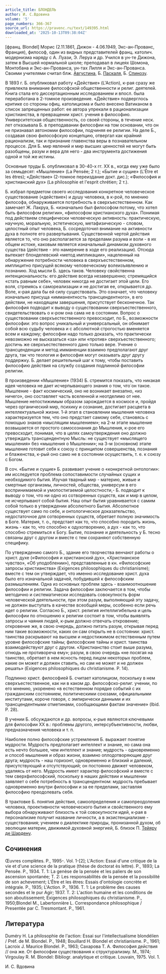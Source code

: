 ```yaml
---
article_title: БЛОНДЕЛЬ
author: И. С.Вдовина
volume: '5'
page_numbers: 366-367
source_url: https://pravenc.ru/text/149395.html
downloaded_at: '2025-10-13T09:38:04Z'
---
```


[франц. Blondel] Морис (2.11.1861, Дижон - 4.06.1949, Экс-ан-Прованс, Франция), философ, один из видных представителей франц. католич. модернизма наряду с А. Луази, Э. Леруа и др. Учился в ун-те Дижона, затем в Высшей нормальной школе; преподавал в лицеях Шомона, Монтобана и Экс-ан-Прованса, ун-тах Лилля и Экс-ан-Прованса. Своими учителями считал блж. [Августина](https://pravenc.ru/text/АВГУСТИН.html), Б. [Паскаля](https://pravenc.ru/text/Паскаля.html), Б. [Спинозу](https://pravenc.ru/text/Спинозу.html).

В 1893 г. Б. опубликовал работу «Действие» (L'Action), к-рая сразу же привлекла внимание философской общественности и религ. деятелей. Книга стала его диссертационным исследованием и впосл. была переработана в 2-томное произведение. «Действие» подверглось критике со стороны офиц. католицизма и было внесено Ватиканом в список запрещенных работ: ее автора упрекали в рационализации христианства, в превращении христ. учения в философию. Университетская общественность, со своей стороны, в течение неск. лет отказывала Б. в преподавании философии на том основании, что он не признавал автономии философии, подчиняя ее религии. На деле Б., создавая свою философскую концепцию, отвергал как крайний рационализм, так и признание главенства веры в познавательном процессе. Для Б. мир явлений и мир высших ценностей не могут быть разобщены, разум и вера для него - два инструмента достижения одной и той же истины.

Основные труды Б. опубликовал в 30-40-х гг. ХХ в., когда ему уже было за семьдесят: «Мышление» (La Pensée; 2 т.); «Бытие и сущие» (L'Être et les êtres); «Действие» (2-томное переиздание докт. дис.); «Философия и христианский дух» (La philosophie et l'esprit chrétien; 2 т.).

Б. избрал предметом своего исследования конкретное человеческое существование («действие») и душу человека, в к-рой, по мнению философа, обнаруживается потребность в сверхъестественном. Как замечает Ж. Лакруа, Б. «изначально был философом потому, что хотел быть философом религии», «философом христианского духа». Понимая под действием специфически человеческую активность: практическую, научную, моральную, эстетическую, метафизическую - словом, целостный опыт человека, Б. сосредоточил внимание на активности духа в полноте его развертывания. Существенной чертой действия является то, что оно располагается за пределами разума и воли - в их общем истоке, каковым является изначальный динамизм духовного существа (действие - это намерение в ходе его реализации). Отсюда вытекает блонделевский «метод импликации», нацеленный на обнаружение потребности человека в сверхъестественном, имплицитно присущей всякому человеческому волеизъявлению и познанию. Ход мысли Б. здесь таков. Человеку свойственна интенциональность: его действие всегда незавершенно; стремящийся «стать равным себе», человек никогда не достигает этой цели. Его воля, стремясь к самореализации и не достигая ее, открывается др. Воле, к-рая дала бы ей силу существовать. Это означает, что человеку изначально присуща «имманентность трансцендентного», в его действии, не находящем завершения, присутствует бесконечное. Так философия подводит к выводу о существовании сверхъестественного, свидетельствовать о к-ром она сама не в состоянии. Вопрос о существовании сверхъестественного превосходит, по Б., возможности философии: это вопрос уникальный и универсальный, он обнимает собой всю судьбу человека и с абсолютной строгостью вменяется всем и каждому; философии надо только доказать, что практически невозможно не высказаться «за» или «против» сверхъестественного; достичь же сверхъестественного дано только вере. Учение о трансценденции и метод имманенции взаимно предполагают друг друга, так что теология и философия могут оказывать друг другу поддержку. Б. делает решительный шаг к тому, чтобы поставить философию действия на службу создания подлинной философии религии.

В произведении «Мышление» (1934) Б. стремится показать, что никакая идея человека не дает исчерпывающего знания о том, что́ он такое. Мышление - факт космический, оно не возникает внезапно, «из ничего», оно составляет часть вселенной и неотделимо от нее. Мышление непостижимым образом зарождается в космосе и, пройдя через органический мир, психику и сознание, достигает расцвета в интеллектуальной жизни. 1-й этап в становлении мышления человека характеризуется тем, что оно предстает самому себе, становясь с помощью знаков «мыслящим мышлением»; на 2-м этапе мышление возвышается от простого самосознания до Мышления, к-рое его превосходит, понимая, что в целях самоутверждения оно должно утверждать трансцендентную Мысль: не существует «мыслящего мышления» без «мышления о Мышлении»; на 3-м (основном) этапе мышление готовит себя к союзу с принципом совершенства, познания и блаженства, к-рый оно само не в состоянии осуществить, т. е. к союзу с Богом.

В соч. «Бытие и сущие» Б. развивает учение о «конкретной онтологии»: им исследуется проблема сопоставимости случайных сущих и необходимого бытия. Изучая тварный мир - материю, живые и смертные организмы, личностей, общества, универсум в его воспринимаемой и умопостигаемой целостности,- Б. подводит к выводу о том, что ни одно из сотворенных существ, как и мир в целом, не исчерпывают собой бытия. Наш опыт бытия уравнивается с самим собой только в утверждении абсолютного Бытия. Абсолютное существует само по себе, и онтологическое доказательство, недостаточное для сотворенных существ, обретает полную значимость в Боге. Материя, т. о., предстает как то, что способно породить жизнь, жизнь - как то, что способно к одухотворению, а дух - как то, что способно стремиться к Богу. Бытие, познание и деятельность у Б. тесно связаны друг с другом и вместе с тем сохраняют собственную специфику.

По утверждению самого Б., здание его творчества венчают работы о христ. духе («Философия и христианский дух», «Христианское чувство», «Об уподоблении»), представленные в кн. «Философские запросы христианства» (Exigences philosophiques du christianisme); вместе с тем он утверждает, что именно исследование христ. духа было его изначальной задачей, побудившей к философским размышлениям. Одна из основных проблем здесь - взаимоотношение философии и религии. Задача философии заключается в том, чтобы методично и систематически исследовать совокупность форм человеческой деятельности, при этом разум, выполняющий эту задачу, не должен выступать в качестве всеобщей меры, особенно если речь идет о религии. Согласно Б., христ. религия интеллигибельна и цель философии по отношению к религии состоит в том, чтобы выявлять запросы и чаяния людей, к-рым должно отвечать откровение; откровение же, в свою очередь, должно питать разум, открывая перед ним такие возможности, каких он сам открыть не в состоянии: христ. таинства раскрывают на высшем и недостижимом естественным путем уровне философские тайны; философские тайны и христ. таинства взаимодействуют друг с другом. «Христианство cтоит выше разума, отнюдь не противореча ему»; разум, в свою очередь «не посягая на таинство, обретает в нем ясность перед лицом некоторых проблем, какие он может и должен ставить, но сам не может и не должен решать» (Exigences philosophiques du christianisme. P. 14).

Подлинно христ. философией Б. считает католицизм, поскольку в нем сверхъестественное, как ни в каком др. философско-религ. учении, по его мнению, укоренено «в естественном порядке событий с их гражданским состоянием, политическими союзами, официальными институтами, короче говоря, с эмпирически данными и их трансцендентными отметинами, сообщающими фактам значение» (Ibid. P. 28).

В учении Б. обсуждаются и др. вопросы, к-рые являются ключевыми для философии ХХ в.: проблемы другого, интерсубъективности, любви, предназначения человека и т. п.

Наиболее полно философские устремления Б. выражает понятие мудрости. Мудрость предполагает интеллект и знание, но сама она есть нечто большее, чем интеллект и знание; мудрость - одновременно и способ мышления и образ жизни, взаимно оплодотворяющие друг друга; мудрость - наш горизонт, одновременно и близкий и далекий, присутствующий и отсутствующий; он постоянно движет человеком, удаляясь от него. Мудрость имеет характер философский и вместе с тем сверхфилософский, поскольку в наших действии и мышлении заявляет о себе потребность в трансцендентном: мудрость пребывает одновременно внутри философии и за ее пределами, заставляя философию преодолевать себя.

В трактовке Б. понятия действия, самоопределения и самопреодоления человека, проективности человеческого бытия и свойственного ему выбора обнаруживают близость к той совокупности идей, к-рая в персонализме получит название личности, а в экзистенциализме - существования; учением о диалектике природы, пронизанной духом, об эволюции материи, движимой духовной энергией, Б. близок П. [Тейяру де Шардену](<https://pravenc.ru/text/Тейяру де Шардену.html>).

## Сочинения

Œuvres complètes. P., 1995-. Vol. 1-[2]; L'Action: Essai d'une critique de la vie et d'une science de la pratique (thèse de doctorat ès lettre). P., 1893; La Pensée. P., 1934. T. 1: La genèse de la pensée et les paliers de son ascension spontanée; T. 2: Les responsabilités de la pensée et la possibilité de son achevement; L'Être et les êtres: Essais d'ontologie concrète et intégrale. P., 1935; L'Action. P., 1936. T. 1: Le problème des causes secondes et le pur Agir; 1937. T. 2: L'action humaine et les conditions de son aboutissement; Exigences philosophiques du christianisme. P., 1950;Blondel M., Labertonnière L. Correspondance philosophique / Presentée par C. Tresmontant. P., 1961.

## Литература

Duméry H. La philosophie de l'action: Essai sur l'intellectualisme blondélien / Préf. de M. Blondel. P., 1948; Bouillard H. Blondel et christianisme. P., 1961; Lacroix J. Maurice Blondel. Р., 1963; Сахарова Т. А. Философия действия // она же. От философии существования к структурализму. М., 1974; Virgoulay R. M. Blondel: Bibliogr. analytique et critique. Louvain, 1975. Vol. 1.

И. С.  Вдовина
